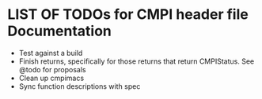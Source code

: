 LIST OF TODOs for CMPI header file Documentation
================================================

* Test against a build
* Finish returns, specifically for those returns that return CMPIStatus. See @todo for proposals
* Clean up cmpimacs
* Sync function descriptions with spec
